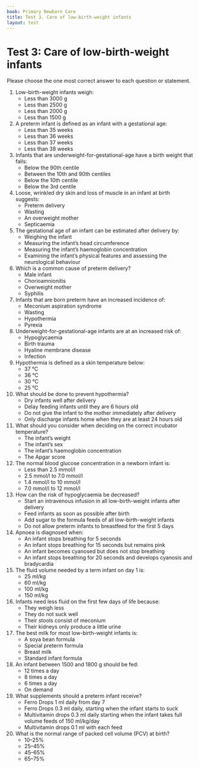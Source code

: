 ```yaml
---
book: Primary Newborn Care
title: Test 3. Care of low-birth-weight infants
layout: test
---
```


# Test 3: Care of low-birth-weight infants

Please choose the one most correct answer to each question or statement.

1.	Low-birth-weight infants weigh:
	-	Less than 3000 g
	+	Less than 2500 g
	-	Less than 2000 g
	-	Less than 1500 g
2.	A preterm infant is defined as an infant with a gestational age:
	-	Less than 35 weeks
	-	Less than 36 weeks
	+	Less than 37 weeks
	-	Less than 38 weeks
3.	Infants that are underweight-for-gestational-age have a birth weight that falls:
	-	Below the 90th centile
	-	Between the 10th and 90th centiles
	+	Below the 10th centile
	-	Below the 3rd centile
4.	Loose, wrinkled dry skin and loss of muscle in an infant at birth suggests:
	-	Preterm delivery
	+	Wasting
	-	An overweight mother
	-	Septicaemia
5.	The gestational age of an infant can be estimated after delivery by:
	-	Weighing the infant
	-	Measuring the infant’s head circumference
	-	Measuring the infant’s haemoglobin concentration
	+	Examining the infant’s physical features and assessing the neurological behaviour
6.	Which is a common cause of preterm delivery?
	-	Male infant
	+	Chorioamnionitis
	-	Overweight mother
	-	Syphilis
7.	Infants that are born preterm have an increased incidence of:
	-	Meconium aspiration syndrome
	-	Wasting
	+	Hypothermia
	-	Pyrexia
8.	Underweight-for-gestational-age infants are at an increased risk of:
	+	Hypoglycaemia
	-	Birth trauma
	-	Hyaline membrane disease
	-	Infection
9.	Hypothermia is defined as a skin temperature below:
	-	37 °C
	+	36 °C
	-	30 °C
	-	25 °C
10.	What should be done to prevent hypothermia?
	+	Dry infants well after delivery
	-	Delay feeding infants until they are 6 hours old
	-	Do not give the infant to the mother immediately after delivery
	-	Only discharge infants home when they are at least 24 hours old
11.	What should you consider when deciding on the correct incubator temperature?
	+	The infant’s weight
	-	The infant’s sex
	-	The infant’s haemoglobin concentration
	-	The Apgar score
12.	The normal blood glucose concentration in a newborn infant is:
	-	Less than 2.5 mmol/l
	+	2.5 mmol/l to 7.0 mmol/l
	-	1.4 mmol/l to 10 mmol/l
	-	7.0 mmol/l to 12 mmol/l
13.	How can the risk of hypoglycaemia be decreased?
	-	Start an intravenous infusion in all low-birth-weight infants after delivery
	+	Feed infants as soon as possible after birth
	-	Add sugar to the formula feeds of all low-birth-weight infants
	-	Do not allow preterm infants to breastfeed for the first 5 days
14.	Apnoea is diagnosed when:
	-	An infant stops breathing for 5 seconds
	-	An infant stops breathing for 15 seconds but remains pink
	-	An infant becomes cyanosed but does not stop breathing
	+	An infant stops breathing for 20 seconds and develops cyanosis and bradycardia
15.	The fluid volume needed by a term infant on day 1 is:
	-	25 ml/kg
	+	60 ml/kg
	-	100 ml/kg
	-	150 ml/kg
16.	Infants need less fluid on the first few days of life because:
	-	They weigh less
	-	They do not suck well
	-	Their stools consist of meconium
	+	Their kidneys only produce a little urine
17.	The best milk for most low-birth-weight infants is:
	-	A soya bean formula
	-	Special preterm formula
	+	Breast milk
	-	Standard infant formula
18.	An infant between 1500 and 1800 g should be fed:
	-	12 times a day
	+	8 times a day
	-	6 times a day
	-	On demand
19.	What supplements should a preterm infant receive?
	-	Ferro Drops 1 ml daily from day 7
	-	Ferro Drops 0.3 ml daily, starting when the infant starts to suck
	+	Multivitamin drops 0.3 ml daily starting when the infant takes full volume feeds of 150 ml/kg/day
	-	Multivitamin drops 0.1 ml with each feed
20.	What is the normal range of packed cell volume (PCV) at birth?
	-	10–25%
	-	25–45%
	+	45–65%
	-	65–75%